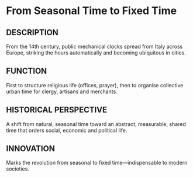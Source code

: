 # From Seasonal Time to Fixed Time

## DESCRIPTION
From the 14th century, public mechanical clocks spread from Italy across Europe, striking the hours automatically and becoming ubiquitous in cities.

## FUNCTION
First to structure religious life (offices, prayer), then to organise collective urban time for clergy, artisans and merchants.

## HISTORICAL PERSPECTIVE
A shift from natural, seasonal time toward an abstract, measurable, shared time that orders social, economic and political life.

## INNOVATION
Marks the revolution from seasonal to fixed time—indispensable to modern societies.
